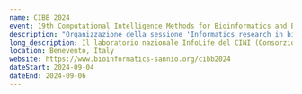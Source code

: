 ```yaml
---
name: CIBB 2024
event: 19th Computational Intelligence Methods for Bioinformatics and Biostatistics Conference
description: "Organizzazione della sessione 'Informatics research in bioinformatics: contributions from the CINI-InfoLife network'"
long_description: Il laboratorio nazionale InfoLife del CINI (Consorzio Interuniversitario Nazionale di Informatica) promuove iniziative di networking tra ricercatori con un background informatico che svolgono ricerche rilevanti in bioinformatica e in argomenti correlati, collaborando anche con partner internazionali. L'Italia rappresenta una risorsa e un partner importante nel fornire approcci computazionali per ogni aspetto del campo bioinformatico, dallo sviluppo di algoritmi specializzati di base e strutture dati all'implementazione di analisi dei dati ad alto livello e strumenti di visualizzazione. Questa sessione speciale, basandosi sul successo dell'evento dello scorso anno al CIBB2023, mira ancora una volta a offrire una panoramica approfondita delle ricerche attuali e delle prospettive future in bioinformatica condotte dagli istituti di ricerca italiani di Informatica e dai loro partner. Inoltre, siamo lieti di annunciare che quest'anno la sessione vedrà anche il contributo del National Biodiversity Future Center (NBFC).
location: Benevento, Italy
website: https://www.bioinformatics-sannio.org/cibb2024
dateStart: 2024-09-04
dateEnd: 2024-09-06
---
```

